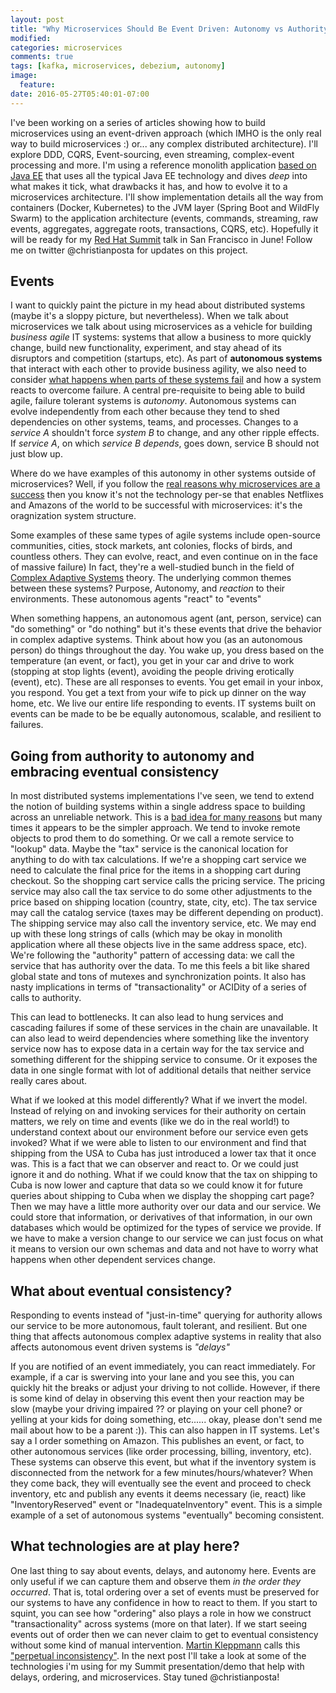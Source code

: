 ```yaml
---
layout: post
title: "Why Microservices Should Be Event Driven: Autonomy vs Authority"
modified:
categories: microservices
comments: true
tags: [kafka, microservices, debezium, autonomy]
image:
  feature:
date: 2016-05-27T05:40:01-07:00
---
```



I've been working on a series of articles showing how to build microservices using an event-driven approach (which IMHO is the only real way to build microservices :) or... any complex distributed architecture). I'll explore DDD, CQRS, Event-sourcing, even streaming, complex-event processing and more. I'm using a reference monolith application [based on Java EE](http://developers.redhat.com/ticket-monster/) that uses all the typical Java EE technology and dives _deep_ into what makes it tick, what drawbacks it has, and how to evolve it to a microservices architecture. I'll show implementation details all the way from containers (Docker, Kubernetes) to the JVM layer (Spring Boot and WildFly Swarm) to the application architecture (events, commands, streaming, raw events, aggregates, aggregate roots, transactions, CQRS, etc). Hopefully it will be ready for my [Red Hat Summit](https://www.redhat.com/en/summit) talk in San Francisco in June! Follow me on twitter @christianposta for updates on this project.

## Events
I want to quickly paint the picture in my head about distributed systems (maybe it's a sloppy picture, but nevertheless). When we talk about microservices we talk about using microservices as a vehicle for building _business agile_ IT systems: systems that allow a business to more quickly change, build new functionality, experiment, and stay ahead of its disruptors and competition (startups, etc). As part of __autonomous systems__ that interact with each other to provide business agility, we also need to consider [what happens when parts of these systems fail](http://blog.christianposta.com/microservices/3-easy-things-to-do-to-make-your-microservices-more-resilient/) and how a system reacts to overcome failure. A central pre-requisite to being able to build agile, failure tolerant systems is _autonomy_. Autonomous systems can evolve independently from each other because they tend to shed dependencies on other systems, teams, and processes. Changes to a *service A* shouldn't force *system B* to change, and any other ripple effects. If *service A*, on which *service B depends*, goes down, service B should not just blow up. 
   
Where do we have examples of this autonomy in other systems outside of microservices? Well, if you follow the [real reasons why microservices are a success](http://blog.christianposta.com/microservices/the-real-success-story-of-microservices-architectures/) then you know it's not the technology per-se that enables Netflixes and Amazons of the world to be successful with microservices: it's the oragnization  system structure.
 
Some examples of these same types of agile systems include open-source communities, cities, stock markets, ant colonies, flocks of birds, and countless others. They can evolve, react, and even continue on in the face of massive failure) In fact, they're a well-studied bunch in the field of [Complex Adaptive Systems](https://en.wikipedia.org/wiki/Complex_adaptive_system) theory. The underlying common themes between these systems? Purpose, Autonomy, and _reaction_ to their environments. These autonomous agents "react" to "events"
  
When something happens, an autonomous agent (ant, person, service) can "do something" or "do nothing" but it's these events that drive the behavior in complex adaptive systems. Think about how you (as an autonomous person) do things throughout the day. You wake up, you dress based on the temperature (an event, or fact), you get in your car and drive to work (stopping at stop lights (event), avoiding the people driving erotically (event), etc). These are all responses to events. You get email in your inbox, you respond. You get a text from your wife to pick up dinner on the way home, etc. We live our entire life responding to events. IT systems built on events can be made to be be equally autonomous, scalable, and resilient to failures. 


## Going from authority to autonomy and embracing eventual consistency

In most distributed systems implementations I've seen, we tend to extend the notion of building systems within a single address space to building across an unreliable network. This is a [bad idea for many reasons](https://en.wikipedia.org/wiki/Fallacies_of_distributed_computing) but many times it appears to be the simpler approach. We tend to invoke remote objects to prod them to do something. Or we call a remote service to "lookup" data. Maybe the "tax" service is the canonical location for anything to do with tax calculations. If we're a shopping cart service we need to calculate the final price for the items in a shopping cart during checkout. So the shopping cart service calls the pricing service. The pricing service may also call the tax service to do some other adjustments to the price based on shipping location (country, state, city, etc). The tax service may call the catalog service (taxes may be different depending on product). The shipping service may also call the inventory service, etc. We may end up with these long strings of calls (which may be okay in monolith application where all these objects live in the same address space, etc). We're following the "authority" pattern of accessing data: we call the service that has authority over the data. To me this feels a bit like shared global state and tons of mutexes and synchronization points. It also has nasty implications in terms of "transactionality" or ACIDity of a series of calls to authority. 

This can lead to bottlenecks. It can also lead to hung services and cascading failures if some of these services in the chain are unavailable. It can also lead to weird dependencies where something like the inventory service now has to expose data in a certain way for the tax service and something different for the shipping service to consume. Or it exposes the data in one single format with lot of additional details that neither service really cares about.

What if we looked at this model differently? What if we invert the model. Instead of relying on and invoking services for their authority on certain matters, we rely on time and events (like we do in the real world!) to understand context about our environment before our service even gets invoked? What if we were able to listen to our environment and find that shipping from the USA to Cuba has just introduced a lower tax that it once was. This is a fact that we can observer and react to. Or we could just ignore it and do nothing. What if we could know that the tax on shipping to Cuba is now lower and capture that data so we could know it for future queries about shipping to Cuba when we display the shopping cart page? Then we may have a little more authority over our data and our service. We could store that information, or derivatives of that information, in our own databases which would be optimized for the types of service we provide. If we have to make a version change to our service we can just focus on what it means to version our own schemas and data and not have to worry what happens when other dependent services change. 
 
## What about eventual consistency? 
Responding to events instead of "just-in-time" querying for authority allows our service to be more autonomous, fault tolerant, and resilient. But one thing that affects autonomous complex adaptive systems in reality that also affects autonomous event driven systems is *"delays"* 
  
  
If you are notified of an event immediately, you can react immediately. For example, if a car is swerving into your lane and you see this, you can quickly hit the breaks or adjust your driving to not collide. However, if there is some kind of delay in observing this event then your reaction may be slow (maybe your driving impaired ?? or playing on your cell phone? or yelling at your kids for doing something, etc...... okay, please don't send me mail about how to be a parent :)). This can also happen in IT systems. Let's say a I order something on Amazon. This publishes an event, or fact, to other autonomous services (like order processing, billing, inventory, etc). These systems can observe this event, but what if the inventory system is disconnected from the network for a few minutes/hours/whatever? When they come back, they will eventually see the event and proceed to check inventory, etc and publish any events it deems necessary (ie, react) like "InventoryReserved" event or "InadequateInventory" event. This is a simple example of a set of autonomous systems "eventually" becoming consistent.   

## What technologies are at play here?

One last thing to say about events, delays, and autonomy here. Events are only useful if we can capture them and observe them _in the order they occurred_. That is, total ordering over a set of events must be preserved for our systems to have any confidence in how to react to them. If you start to squint, you can see how "ordering" also plays a role in how we construct "transactionality" across systems (more on that later). If we start seeing events out of order then we can never claim to get to eventual consistency without some kind of manual intervention. [Martin Kleppmann](https://martin.kleppmann.com) calls this ["perpetual inconsistency"](https://twitter.com/martinkl/status/534383207593308160). In the next post I'll take a look at some of the technologies i'm using for my Summit presentation/demo that help with delays, ordering, and microservices. Stay tuned @christianposta!  